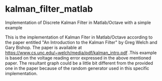 # kalman_filter_matlab
Implementation of Discrete Kalman Filter in Matlab/Octave with a simple example

This is the implementation of Kalman Fiter in Matlab/Octave according to the paper entitled "An Introduction to the Kalman Filter" by Greg Welch and Gary Bishop. The paper is available at https://www.cs.unc.edu/~welch/media/pdf/kalman_intro.pdf .This example is based on the voltage reading error expressed in the above mentioned paper. The resultant graph could be a little bit different from the provided one in the paper because of the random generator used in this specific implementation.
